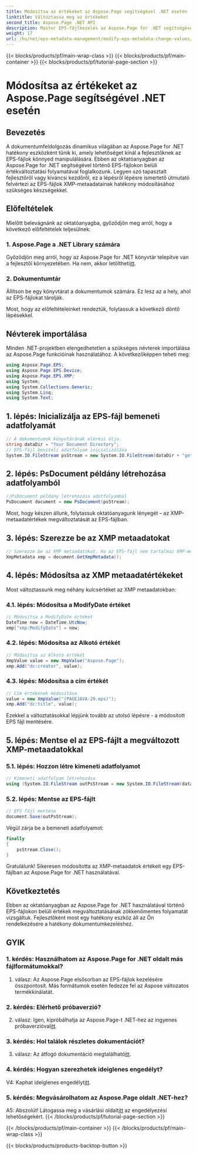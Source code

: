 ```yaml
---
title: Módosítsa az értékeket az Aspose.Page segítségével .NET esetén
linktitle: Változtassa meg az értékeket
second_title: Aspose.Page .NET API
description: Master EPS-fájlkezelés az Aspose.Page for .NET segítségével. Az XMP-metaadat-értékek könnyed megváltoztatása.
weight: 17
url: /hu/net/eps-metadata-management/modify-eps-metadata-change-values/
---
```


{{< blocks/products/pf/main-wrap-class >}}
{{< blocks/products/pf/main-container >}}
{{< blocks/products/pf/tutorial-page-section >}}

# Módosítsa az értékeket az Aspose.Page segítségével .NET esetén

## Bevezetés

A dokumentumfeldolgozás dinamikus világában az Aspose.Page for .NET hatékony eszközként tűnik ki, amely lehetőséget kínál a fejlesztőknek az EPS-fájlok könnyed manipulálására. Ebben az oktatóanyagban az Aspose.Page for .NET segítségével történő EPS-fájlokon belüli értékváltoztatási folyamatával foglalkozunk. Legyen szó tapasztalt fejlesztőről vagy kíváncsi kezdőről, ez a lépésről lépésre ismertető útmutató felvértezi az EPS-fájlok XMP-metaadatainak hatékony módosításához szükséges készségekkel.

## Előfeltételek

Mielőtt belevágnánk az oktatóanyagba, győződjön meg arról, hogy a következő előfeltételek teljesülnek:

### 1. Aspose.Page a .NET Library számára

Győződjön meg arról, hogy az Aspose.Page for .NET könyvtár telepítve van a fejlesztői környezetében. Ha nem, akkor letöltheti[itt](https://releases.aspose.com/page/net/).

### 2. Dokumentumtár

Állítson be egy könyvtárat a dokumentumok számára. Ez lesz az a hely, ahol az EPS-fájlokat tárolják.

Most, hogy az előfeltételeinket rendeztük, folytassuk a következő döntő lépésekkel.

## Névterek importálása

Minden .NET-projektben elengedhetetlen a szükséges névterek importálása az Aspose.Page funkcióinak használatához. A következőképpen teheti meg:

```csharp
using Aspose.Page.EPS;
using Aspose.Page.EPS.Device;
using Aspose.Page.EPS.XMP;
using System;
using System.Collections.Generic;
using System.Linq;
using System.Text;
```

## 1. lépés: Inicializálja az EPS-fájl bemeneti adatfolyamát

```csharp
// A dokumentumok könyvtárának elérési útja.
string dataDir = "Your Document Directory";
// EPS-fájl beviteli adatfolyam inicializálása
System.IO.FileStream psStream = new System.IO.FileStream(dataDir + "get_input.eps", System.IO.FileMode.Open, System.IO.FileAccess.Read);
```

## 2. lépés: PsDocument példány létrehozása adatfolyamból

```csharp
//PsDocument példány létrehozása adatfolyamból
PsDocument document = new PsDocument(psStream);
```

Most, hogy készen állunk, folytassuk oktatóanyagunk lényegét – az XMP-metaadatértékek megváltoztatását az EPS-fájlban.

## 3. lépés: Szerezze be az XMP metaadatokat

```csharp
// Szerezze be az XMP metaadatokat. Ha az EPS-fájl nem tartalmaz XMP-metaadatokat, akkor újat kapunk, amely tele van a PS-metaadatok megjegyzéseiből származó értékekkel (%%Creator, %%CreateDate, %%Title stb.)
XmpMetadata xmp = document.GetXmpMetadata();
```

## 4. lépés: Módosítsa az XMP metaadatértékeket

Most változtassunk meg néhány kulcsértéket az XMP metaadatokban:

### 4.1. lépés: Módosítsa a ModifyDate értéket

```csharp
// Módosítsa a ModifyDate értéket
DateTime now = DateTime.UtcNow;
xmp["xmp:ModifyDate"] = now;
```

### 4.2. lépés: Módosítsa az Alkotó értékét

```csharp
// Módosítsa az Alkotó értékét
XmpValue value = new XmpValue("Aspose.Page");
xmp.Add("dc:creator", value);
```

### 4.3. lépés: Módosítsa a cím értékét

```csharp
// Cím értékének módosítása
value = new XmpValue("(PAGEJAVA-29.eps)");
xmp.Add("dc:title", value);
```

Ezekkel a változtatásokkal lépjünk tovább az utolsó lépésre - a módosított EPS fájl mentésére.

## 5. lépés: Mentse el az EPS-fájlt a megváltozott XMP-metaadatokkal

### 5.1. lépés: Hozzon létre kimeneti adatfolyamot

```csharp
// Kimeneti adatfolyam létrehozása
using (System.IO.FileStream outPsStream = new System.IO.FileStream(dataDir + "change_values_output.eps", System.IO.FileMode.Create, System.IO.FileAccess.Write))
```

### 5.2. lépés: Mentse az EPS-fájlt

```csharp
// EPS fájl mentése
document.Save(outPsStream);
```

Végül zárja be a bemeneti adatfolyamot:

```csharp
finally
{
    psStream.Close();
}
```

Gratulálunk! Sikeresen módosította az XMP-metaadatok értékeit egy EPS-fájlban az Aspose.Page for .NET használatával.

## Következtetés

Ebben az oktatóanyagban az Aspose.Page for .NET használatával történő EPS-fájlokon belüli értékek megváltoztatásának zökkenőmentes folyamatát vizsgáltuk. Fejlesztőként most egy hatékony eszköz áll az Ön rendelkezésére a hatékony dokumentumkezeléshez.

## GYIK

### 1. kérdés: Használhatom az Aspose.Page for .NET oldalt más fájlformátumokkal?

1. válasz: Az Aspose.Page elsősorban az EPS-fájlok kezelésére összpontosít. Más formátumok esetén fedezze fel az Aspose változatos termékkínálatát.

### 2. kérdés: Elérhető próbaverzió?

 2. válasz: Igen, kipróbálhatja az Aspose.Page-t .NET-hez az ingyenes próbaverzióval[itt](https://releases.aspose.com/).

### 3. kérdés: Hol találok részletes dokumentációt?

 3. válasz: Az átfogó dokumentáció megtalálható[itt](https://reference.aspose.com/page/net/).

### 4. kérdés: Hogyan szerezhetek ideiglenes engedélyt?

 V4: Kaphat ideiglenes engedélyt[itt](https://purchase.aspose.com/temporary-license/).

### 5. kérdés: Megvásárolhatom az Aspose.Page oldalt .NET-hez?

 A5: Abszolút! Látogassa meg a vásárlási oldalt[itt](https://purchase.aspose.com/buy) az engedélyezési lehetőségekért.
{{< /blocks/products/pf/tutorial-page-section >}}

{{< /blocks/products/pf/main-container >}}
{{< /blocks/products/pf/main-wrap-class >}}

{{< blocks/products/products-backtop-button >}}

